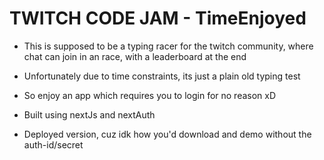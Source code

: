 # TWITCH CODE JAM - TimeEnjoyed

- This is supposed to be a typing racer for the twitch community, where chat can join in an race, with a leaderboard at the end
- Unfortunately due to time constraints, its just a plain old typing test
- So enjoy an app which requires you to login for no reason xD

- Built using nextJs and nextAuth
- Deployed version, cuz idk how you'd download and demo without the auth-id/secret
